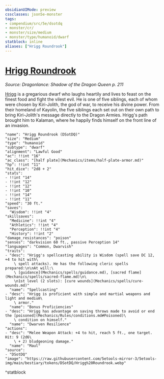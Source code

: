 ```yaml
---
obsidianUIMode: preview
cssclasses: json5e-monster
tags:
- compendium/src/5e/dsotdq
- monster/cr/
- monster/size/medium
- monster/type/humanoid/dwarf
statblock: inline
aliases: ["Hrigg Roundrook"]
---
```

# [Hrigg Roundrook](Mechanics\bestiary\npc/hrigg-roundrook-dsotdq.md)
*Source: Dragonlance: Shadow of the Dragon Queen p. 211*  

[Hrigg](Mechanics/bestiary/npc/hrigg-roundrook-dsotdq.md) is a gregarious dwarf who laughs heartily and lives to feast on the finest food and fight the vilest evil. He is one of five siblings, each of whom were chosen by Kiri-Jolith, the god of war, to receive his divine power. From their homeland of Kayolin, the five siblings each set out on their own path to bring Kiri-Jolith's message directly to the Dragon Armies. Hrigg's path brought him to Kalaman, where he happily finds himself on the front line of an invasion.

```statblock
"name": "Hrigg Roundrook (DSotDQ)"
"size": "Medium"
"type": "humanoid"
"subtype": "dwarf"
"alignment": "Lawful Good"
"ac": !!int "16"
"ac_class": "[half plate](Mechanics/items/half-plate-armor.md)"
"hp": !!int "11"
"hit_dice": "2d8 + 2"
"stats":
- !!int "14"
- !!int "12"
- !!int "12"
- !!int "10"
- !!int "14"
- !!int "11"
"speed": "30 ft."
"saves":
  "Wisdom": !!int "4"
"skillsaves":
  "Medicine": !!int "4"
  "Athletics": !!int "4"
  "Perception": !!int "4"
  "History": !!int "2"
"damage_resistances": "poison"
"senses": "darkvision 60 ft., passive Perception 14"
"languages": "Common, Dwarvish"
"traits":
- "desc": "Hrigg's spellcasting ability is Wisdom (spell save DC 12, +4 to hit with\
    \ spell attacks). He has the following cleric spells prepared:\n\nAt will:\
    \ [guidance](Mechanics/spells/guidance.md), [sacred flame](Mechanics/spells/sacred-flame.md)\n\
    \n1st level (2 slots): [cure wounds](Mechanics/spells/cure-wounds.md)"
  "name": "Spellcasting"
- "desc": "Hrigg is proficient with simple and martial weapons and light and medium\
    \ armor."
  "name": "Bonus Proficiencies"
- "desc": "Hrigg has advantage on saving throws made to avoid or end the [poisoned](Mechanics/Rules/conditions.md#Poisoned)\
    \ condition on himself."
  "name": "Dwarven Resilience"
"actions":
- "desc": "Melee Weapon Attack: +4 to hit, reach 5 ft., one target. Hit: 9 (2d6\
    \ + 2) bludgeoning damage."
  "name": "Maul"
"source":
- "DSotDQ"
"image": "https://raw.githubusercontent.com/5etools-mirror-3/5etools-img/main/bestiary/tokens/DSotDQ/Hrigg%20Roundrook.webp"
```
^statblock